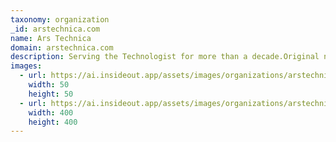 ```yaml
---
taxonomy: organization
_id: arstechnica.com
name: Ars Technica
domain: arstechnica.com
description: Serving the Technologist for more than a decade.Original news, reviews, analysis of tech trends, and expert advice on the most fundamental aspects of tech.
images:
  - url: https://ai.insideout.app/assets/images/organizations/arstechnica.com-50x50.jpg
    width: 50
    height: 50
  - url: https://ai.insideout.app/assets/images/organizations/arstechnica.com-400x400.jpg
    width: 400
    height: 400
---
```

